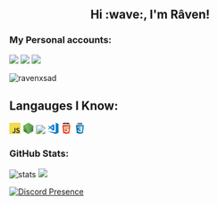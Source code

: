 <h2 align="center">Hi :wave:, I'm Râven!</h2>
<h3>My Personal accounts:</h3>
<p align="left">
<a href="https://discord.com/users/501827050777215007" target"blank_"><img src="https://img.shields.io/badge/discord%20-7289DA.svg?&style=for-the-badge&logo=discord&logoColor=white"></a>
<a href="https://instagram.com/mremree5" target"blank_"><img src="https://img.shields.io/badge/INSTAGRAM%20-DC3175.svg?&style=for-the-badge&logo=instagram&logoColor=white"></a>
<a href="https://steamcommunity.com/profiles/76561198879584927" target"blank_"><img src="https://img.shields.io/badge/Steam%20-191717.svg?&style=for-the-badge&logo=steam&logoColor=white"></a>
</p>
  
<img src="https://komarev.com/ghpvc/?username=ravenxsad&label=Ziyaretçi%20Sayısı&color=552b75" alt="ravenxsad" />

  ## Langauges I Know:

<code><img height="20" src="https://raw.githubusercontent.com/github/explore/80688e429a7d4ef2fca1e82350fe8e3517d3494d/topics/javascript/javascript.png"></code>
<code><img height="20" src="https://raw.githubusercontent.com/github/explore/80688e429a7d4ef2fca1e82350fe8e3517d3494d/topics/nodejs/nodejs.png"></code>
<code><img height="20" src="https://camo.githubusercontent.com/d11bc5fc022603363226da69441297bc1f6dda6cd6253d80f5ed010125810aad/68747470733a2f2f692e696d6775722e636f6d2f534931445a66332e706e67"></code>
<code><img height="20" src="https://raw.githubusercontent.com/github/explore/80688e429a7d4ef2fca1e82350fe8e3517d3494d/topics/visual-studio-code/visual-studio-code.png"></code>
<code><img height="20" src="https://raw.githubusercontent.com/github/explore/80688e429a7d4ef2fca1e82350fe8e3517d3494d/topics/html/html.png"></code>
<code><img height="20" src="https://raw.githubusercontent.com/github/explore/80688e429a7d4ef2fca1e82350fe8e3517d3494d/topics/css/css.png"></code>
    
<h3 align="left">GitHub Stats:</h3>
<p align="left">
<img src="https://github-readme-stats.vercel.app/api?username=ravenxsad&count_private=true&show_icons=true&theme=dark&hide_border=true" width="%100" height="150px" alt="stats" />
 <img src="https://github-readme-stats.vercel.app/api/top-langs/?username=ravenxsad&layout=compact&theme=dark&hide_border=true" />

  [![Discord Presence](https://lanyard-profile-readme.vercel.app/api/501827050777215007?theme=dark&bg=18191c&animated=false&hideDiscrim=true&borderRadius=30px)](https://discord.com/users/501827050777215007)

